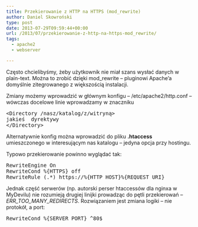 ```yaml
---
title: Przekierowanie z HTTP na HTTPS (mod_rewrite)
author: Daniel Skowroński
type: post
date: 2013-07-29T09:59:44+00:00
url: /2013/07/przekierowanie-z-http-na-https-mod_rewrite/
tags:
  - apache2
  - webserver

---
```

Często chcielibyśmy, żeby użytkownik nie miał szans wysłać danych w plain-text. Można to zrobić dzięki mod_rewrite &#8211; pluginowi Apache&#8217;a domyślnie zitegrowanego z większością instalacji.

<!--break-->

  
Zmiany możemy wprowadzić w głównym konfigu &#8211; /etc/apache2/http.conf &#8211; wówczas docelowe linie wprowadzamy w znaczniku 

<pre class="EnlighterJSRAW bash">&lt;Directory /nasz/katalog/z/witryną>
jakieś  dyrektywy
&lt;/Directory></pre>

Alternatywnie konfig można wprowadzić do pliku **.htaccess** umieszczonego w interesującym nas katalogu &#8211; jedyna opcja przy hostingu.

Typowo przekierowanie powinno wyglądać tak:

<pre class="EnlighterJSRAW bash">RewriteEngine On
RewriteCond %{HTTPS} off
RewriteRule (.*) https://%{HTTP_HOST}%{REQUEST_URI}
</pre>

Jednak część serwerów (np. autorski perser htaccessów dla nginxa w MyDevilu) nie rozumieją drugiej linijki prowadząc do pętli przekierowań &#8211; _ERR\_TOO\_MANY_REDIRECTS_. Rozwiązaniem jest zmiana logiki &#8211; nie protokół, a port:

<pre class="EnlighterJSRAW bash">RewriteCond %{SERVER_PORT} ^80$</pre>